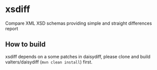 # xsdiff
Compare XML XSD schemas providing simple and straight differences report

## How to build

xsdiff depends on a some patches in daisydiff, please clone and build valters/daisydiff (`mvn clean install`) first.
